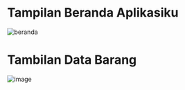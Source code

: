 # Tampilan Beranda Aplikasiku
![beranda](https://user-images.githubusercontent.com/45724156/149281521-8b877cfd-4dbc-4238-ab10-9f2c1568e745.jpeg)
# Tambilan Data Barang
![image](https://user-images.githubusercontent.com/45724156/152681206-0cd785ac-fe13-4c5a-a77d-88bfcd78eb44.png)


